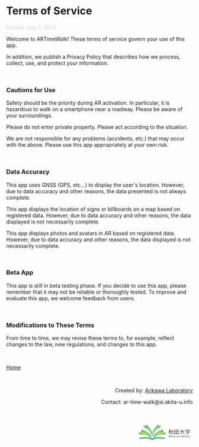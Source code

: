 # Terms of Service

<p style="color: #d3d3d3;">
  Posted: July 7, 2024
</p>

Welcome to ARTimeWalk! These terms of service govern your use of this app.

In addition, we publish a Privacy Policy that describes how we process, collect, use, and protect your information.

<br>

### Cautions for Use
Safety should be the priority during AR activation. In particular, it is hazardous to walk on a smartphone near a roadway. Please be aware of your surroundings.

Please do not enter private property. Please act according to the situation.

We are not responsible for any problems (accidents, etc.) that may occur with the above. Please use this app appropriately at your own risk.

<br>

### Data Accuracy
This app uses GNSS (GPS, etc...) to display the user's location. However, due to data accuracy and other reasons, the data presented is not always complete.

This app displays the location of signs or billboards on a map based on registered data. However, due to data accuracy and other reasons, the data displayed is not necessarily complete.

This app displays photos and avatars in AR based on registered data. However, due to data accuracy and other reasons, the data displayed is not necessarily complete.

<br>

### Beta App
This app is still in beta testing phase. If you decide to use this app, please remember that it may not be reliable or thoroughly tested. To improve and evaluate this app, we welcome feedback from users.

<br>

### Modifications to These Terms
From time to time, we may revise these terms to, for example, reflect changes to the law, new regulations, and changes to this app.

<br>

[Home](https://artimewalk.github.io/site)

<br>

<p style= 'text-align: right;'>
  Created by: <a href="https://top.ie.akita-u.ac.jp/lab/" target="_blank">Arikawa Laboratory</a>
</p>

<p style= 'text-align: right;'>
  Contact: ar-time-walk@si.akita-u.info
</p>

<br>

<p style= 'text-align: right;'>
  <a href="https://www.akita-u.ac.jp/honbu/" target="_blank"><img src="images/au_logo.jpg" width= "30%" ></a>
</p>
